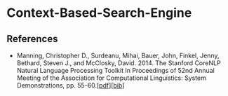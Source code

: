 # Context-Based-Search-Engine
## References
* Manning, Christopher D., Surdeanu, Mihai, Bauer, John, Finkel, Jenny, Bethard, Steven J., and McClosky, David. 2014. The Stanford CoreNLP Natural Language Processing Toolkit In Proceedings of 52nd Annual Meeting of the Association for Computational Linguistics: System Demonstrations, pp. 55-60.[[pdf](http://nlp.stanford.edu/pubs/StanfordCoreNlp2014.pdf)][[bib](http://nlp.stanford.edu/pubs/StanfordCoreNlp2014.bib)]
